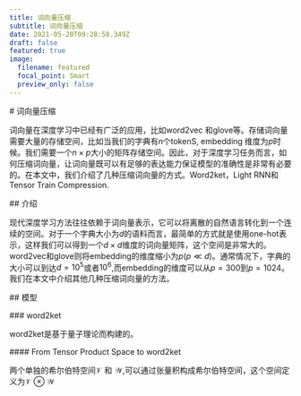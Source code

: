 ```yaml
---
title: 词向量压缩
subtitle: 词向量压缩
date: 2021-05-20T09:28:58.349Z
draft: false
featured: true
image:
  filename: featured
  focal_point: Smart
  preview_only: false
---
```



\# 词向量压缩

词向量在深度学习中已经有广泛的应用，比如word2vec 和glove等。存储词向量需要大量的存储空间，比如当我们的字典有$n$个tokenS, embedding 维度为$p$时候。我们需要一个$n\times p$大小的矩阵存储空间。因此，对于深度学习任务而言，如何压缩词向量，让词向量既可以有足够的表达能力保证模型的准确性是非常有必要的。在本文中，我们介绍了几种压缩词向量的方式。Word2ket，Light RNN和Tensor Train Compression.

\## 介绍

现代深度学习方法往往依赖于词向量表示，它可以将离散的自然语言转化到一个连续的空间。对于一个字典大小为$d$的语料而言，最简单的方式就是使用one-hot表示，这样我们可以得到一个$d\times d$维度的词向量矩阵，这个空间是非常大的。word2vec和glove则将embedding的维度缩小为$p$($p\ll d$)。通常情况下，字典的大小可以到达$d=10^5$或者$10^6$,而embedding的维度可以从$p=300$到$p=1024$。我们在本文中介绍其他几种压缩词向量的方法。

\## 模型

\### word2ket

word2ket是基于量子理论而构建的。

\#### From Tensor Product Space to word2ket

两个单独的希尔伯特空间$\mathcal{V}$ 和 $\mathcal{W}$,可以通过张量积构成希尔伯特空间，这个空间定义为$\mathcal{V}\otimes\mathcal{W}$